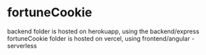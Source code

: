 # fortuneCookie

backend folder is hosted on herokuapp, using the backend/express
fortuneCookie folder is hosted on vercel, using frontend/angular - serverless
